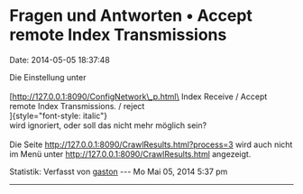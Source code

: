 Fragen und Antworten • Accept remote Index Transmissions
========================================================

Date: 2014-05-05 18:37:48

Die Einstellung unter\
\
[http://127.0.0.1:8090/ConfigNetwork\_p.html\
Index Receive / Accept remote Index Transmissions. / reject\
]{style="font-style: italic"}\
wird ignoriert, oder soll das nicht mehr möglich sein?\
\
Die Seite <http://127.0.0.1:8090/CrawlResults.html?process=3> wird auch
nicht im Menü unter <http://127.0.0.1:8090/CrawlResults.html> angezeigt.

Statistik: Verfasst von
[gaston](http://forum.yacy-websuche.de/memberlist.php?mode=viewprofile&u=918)
--- Mo Mai 05, 2014 5:37 pm

------------------------------------------------------------------------
